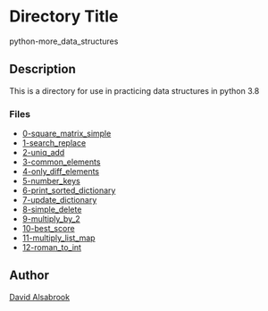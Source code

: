 # Directory Title

python-more_data_structures

## Description

This is a directory for use in practicing data structures in python 3.8

### Files

* [0-square_matrix_simple](0-square_matrix_simple.py)
* [1-search_replace](1-search_replace.py)
* [2-uniq_add](2-uniq_add.py)
* [3-common_elements](3-common_elements.py)
* [4-only_diff_elements](4-only_diff_elements.py)
* [5-number_keys](5-number_keys.py)
* [6-print_sorted_dictionary](6-print_sorted_dictionary.py)
* [7-update_dictionary](7-update_dictionary.py)
* [8-simple_delete](8-simple_delete.py)
* [9-multiply_by_2](9-multiply_by_2.py)
* [10-best_score](10-best_score.py)
* [11-multiply_list_map](11-multiply_list_map.py)
* [12-roman_to_int](12-roman_to_int.py)

## Author

[David Alsabrook](https://github.com/DAlsabrook)
